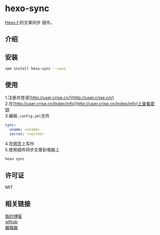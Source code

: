 # hexo-sync
[Hexo](http://hexo.io/)上的文章同步 插件。

## 介绍

## 安装
```bash
npm install hexo-sync --save
```

## 使用
1.注册并登录[http://user.crise.cn/](http://user.crise.cn/)  
2.在[http://user.crise.cn/Index/info](http://user.crise.cn/Index/info)上查看密钥  
3.编辑`_config.yml`文件  
```yaml
sync:
  uname: <uname>
  secret: <secret>
```
4.在[网页](http://tool.crise.cn/Hexo/write)上写作  
5.使用插件同步文章到电脑上  
```bash
hexo sync
```

## 许可证
MIT

## 相关链接
[我的博客](http://blog.crise.cn/about/hexo.html)  
[github](https://github.com/rise0chen/hexo-sync)  
[编辑器](http://tool.crise.cn/Hexo/write)  
